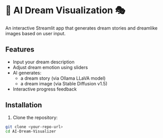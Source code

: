# 🌙 AI Dream Visualization 🎭

An interactive Streamlit app that generates dream stories and dreamlike images based on user input.

## Features

- Input your dream description
- Adjust dream emotion using sliders
- AI generates:
  - a dream story (via Ollama LLaVA model)
  - a dream image (via Stable Diffusion v1.5)
- Interactive progress feedback

## Installation

1. Clone the repository:

```bash
git clone <your-repo-url>
cd AI-Dream-Visualizer
